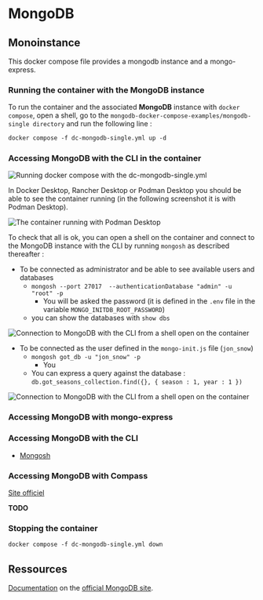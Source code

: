 # MongoDB

## Monoinstance

This docker compose file provides a mongodb instance and a mongo-express.

### Running the container with the MongoDB instance

To run the container and the associated **MongoDB** instance with `docker compose`, open a shell, go to the `mongodb-docker-compose-examples/mongodb-single directory` and run the following line :

```txt
docker compose -f dc-mongodb-single.yml up -d
```

### Accessing MongoDB with the CLI in the container

![Running docker compose with the dc-mongodb-single.yml](.:img/simple-docker-compose-4-single-node-mongodb-001.png "Running docker compose with the dc-mongodb-single.yml")

In Docker Desktop, Rancher Desktop or Podman Desktop you should be able to see the container running (in the following screenshot it is with Podman Desktop).

![The container running with Podman Desktop](.:img/simple-docker-compose-4-single-node-mongodb-002.png "The container running with Podman Desktop")

To check that all is ok, you can open a shell on the container and connect to the MongoDB instance with the CLI by running `mongosh` as described thereafter :

* To be connected as administrator and be able to see available users and databases
  * `mongosh --port 27017  --authenticationDatabase "admin" -u "root" -p`
    * You will be asked the password (it is defined in the `.env` file in the variable `MONGO_INITDB_ROOT_PASSWORD`)
  * you can show the databases with `show dbs`

![Connection to MongoDB with the CLI from a shell open on the container](.:img/simple-docker-compose-4-single-node-mongodb-003.png "Connection to MongoDB with the CLI from a shell open on the container")

* To be connected as the user defined in the `mongo-init.js` file (`jon_snow`)
  * `mongosh got_db -u "jon_snow" -p`
    * You
  * You can express a query against the database : `db.got_seasons_collection.find({}, { season : 1, year : 1 })`

![Connection to MongoDB with the CLI from a shell open on the container](.:img/simple-docker-compose-4-single-node-mongodb-003.png "Connection to MongoDB with the CLI from a shell open on the container")

### Accessing MongoDB with mongo-express

### Accessing MongoDB with the CLI

* [Mongosh](https://www.mongodb.com/try/download/shell)

### Accessing MongoDB with Compass

[Site officiel](https://www.mongodb.com/products/tools/compass)

**TODO**

### Stopping the container

```txt
docker compose -f dc-mongodb-single.yml down
```

## Ressources

[Documentation](https://www.mongodb.com/docs/) on the [official MongoDB site](https://www.mongodb.com/).
